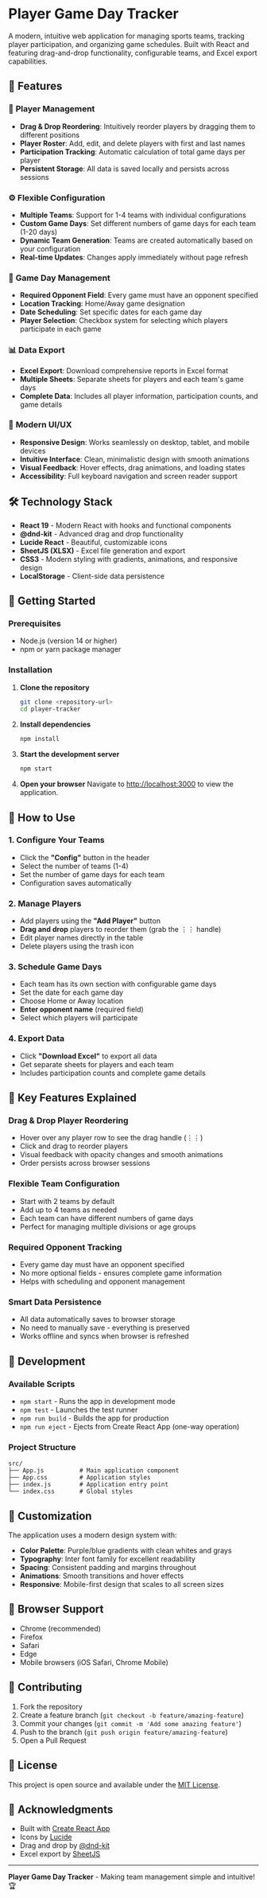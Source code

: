 # Player Game Day Tracker

A modern, intuitive web application for managing sports teams, tracking player participation, and organizing game schedules. Built with React and featuring drag-and-drop functionality, configurable teams, and Excel export capabilities.

## 🚀 Features

### 👥 **Player Management**
- **Drag & Drop Reordering**: Intuitively reorder players by dragging them to different positions
- **Player Roster**: Add, edit, and delete players with first and last names
- **Participation Tracking**: Automatic calculation of total game days per player
- **Persistent Storage**: All data is saved locally and persists across sessions

### ⚙️ **Flexible Configuration**
- **Multiple Teams**: Support for 1-4 teams with individual configurations
- **Custom Game Days**: Set different numbers of game days for each team (1-20 days)
- **Dynamic Team Generation**: Teams are created automatically based on your configuration
- **Real-time Updates**: Changes apply immediately without page refresh

### 📅 **Game Day Management**
- **Required Opponent Field**: Every game must have an opponent specified
- **Location Tracking**: Home/Away game designation
- **Date Scheduling**: Set specific dates for each game day
- **Player Selection**: Checkbox system for selecting which players participate in each game

### 📊 **Data Export**
- **Excel Export**: Download comprehensive reports in Excel format
- **Multiple Sheets**: Separate sheets for players and each team's game days
- **Complete Data**: Includes all player information, participation counts, and game details

### 🎨 **Modern UI/UX**
- **Responsive Design**: Works seamlessly on desktop, tablet, and mobile devices
- **Intuitive Interface**: Clean, minimalistic design with smooth animations
- **Visual Feedback**: Hover effects, drag animations, and loading states
- **Accessibility**: Full keyboard navigation and screen reader support

## 🛠️ Technology Stack

- **React 19** - Modern React with hooks and functional components
- **@dnd-kit** - Advanced drag and drop functionality
- **Lucide React** - Beautiful, customizable icons
- **SheetJS (XLSX)** - Excel file generation and export
- **CSS3** - Modern styling with gradients, animations, and responsive design
- **LocalStorage** - Client-side data persistence

## 🚀 Getting Started

### Prerequisites
- Node.js (version 14 or higher)
- npm or yarn package manager

### Installation

1. **Clone the repository**
   ```bash
   git clone <repository-url>
   cd player-tracker
   ```

2. **Install dependencies**
   ```bash
   npm install
   ```

3. **Start the development server**
   ```bash
   npm start
   ```

4. **Open your browser**
   Navigate to [http://localhost:3000](http://localhost:3000) to view the application.

## 📖 How to Use

### 1. **Configure Your Teams**
- Click the **"Config"** button in the header
- Select the number of teams (1-4)
- Set the number of game days for each team
- Configuration saves automatically

### 2. **Manage Players**
- Add players using the **"Add Player"** button
- **Drag and drop** players to reorder them (grab the ⋮⋮ handle)
- Edit player names directly in the table
- Delete players using the trash icon

### 3. **Schedule Game Days**
- Each team has its own section with configurable game days
- Set the date for each game day
- Choose Home or Away location
- **Enter opponent name** (required field)
- Select which players will participate

### 4. **Export Data**
- Click **"Download Excel"** to export all data
- Get separate sheets for players and each team
- Includes participation counts and complete game details

## 🎯 Key Features Explained

### **Drag & Drop Player Reordering**
- Hover over any player row to see the drag handle (⋮⋮)
- Click and drag to reorder players
- Visual feedback with opacity changes and smooth animations
- Order persists across browser sessions

### **Flexible Team Configuration**
- Start with 2 teams by default
- Add up to 4 teams as needed
- Each team can have different numbers of game days
- Perfect for managing multiple divisions or age groups

### **Required Opponent Tracking**
- Every game day must have an opponent specified
- No more optional fields - ensures complete game information
- Helps with scheduling and opponent management

### **Smart Data Persistence**
- All data automatically saves to browser storage
- No need to manually save - everything is preserved
- Works offline and syncs when browser is refreshed

## 🔧 Development

### Available Scripts

- `npm start` - Runs the app in development mode
- `npm test` - Launches the test runner
- `npm run build` - Builds the app for production
- `npm run eject` - Ejects from Create React App (one-way operation)

### Project Structure
```
src/
├── App.js          # Main application component
├── App.css         # Application styles
├── index.js        # Application entry point
└── index.css       # Global styles
```

## 🎨 Customization

The application uses a modern design system with:
- **Color Palette**: Purple/blue gradients with clean whites and grays
- **Typography**: Inter font family for excellent readability
- **Spacing**: Consistent padding and margins throughout
- **Animations**: Smooth transitions and hover effects
- **Responsive**: Mobile-first design that scales to all screen sizes

## 📱 Browser Support

- Chrome (recommended)
- Firefox
- Safari
- Edge
- Mobile browsers (iOS Safari, Chrome Mobile)

## 🤝 Contributing

1. Fork the repository
2. Create a feature branch (`git checkout -b feature/amazing-feature`)
3. Commit your changes (`git commit -m 'Add some amazing feature'`)
4. Push to the branch (`git push origin feature/amazing-feature`)
5. Open a Pull Request

## 📄 License

This project is open source and available under the [MIT License](LICENSE).

## 🙏 Acknowledgments

- Built with [Create React App](https://create-react-app.dev/)
- Icons by [Lucide](https://lucide.dev/)
- Drag and drop by [@dnd-kit](https://dndkit.com/)
- Excel export by [SheetJS](https://sheetjs.com/)

---

**Player Game Day Tracker** - Making team management simple and intuitive! 🏆